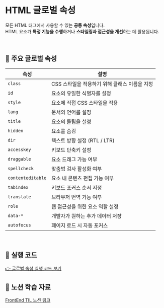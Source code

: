 # HTML 글로벌 속성

모든 HTML 태그에서 사용할 수 있는 **공통 속성**입니다.  
HTML 요소가 **특정 기능을 수행**하거나 **스타일링과 접근성을 개선**하는 데 활용됩니다.

<br/>

## 📌 주요 글로벌 속성

| 속성              | 설명                                          |
| ----------------- | --------------------------------------------- |
| `class`           | CSS 스타일을 적용하기 위해 클래스 이름을 지정 |
| `id`              | 요소의 유일한 식별자를 설정                   |
| `style`           | 요소에 직접 CSS 스타일을 적용                 |
| `lang`            | 문서의 언어를 설정                            |
| `title`           | 요소의 툴팁을 설정                            |
| `hidden`          | 요소를 숨김                                   |
| `dir`             | 텍스트 방향 설정 (RTL / LTR)                  |
| `accesskey`       | 키보드 단축키 설정                            |
| `draggable`       | 요소 드래그 가능 여부                         |
| `spellcheck`      | 맞춤법 검사 활성화 여부                       |
| `contenteditable` | 요소 내 콘텐츠 편집 가능 여부                 |
| `tabindex`        | 키보드 포커스 순서 지정                       |
| `translate`       | 브라우저 번역 가능 여부                       |
| `role`            | 웹 접근성을 위한 요소 역할 설정               |
| `data-*`          | 개발자가 원하는 추가 데이터 저장              |
| `autofocus`       | 페이지 로드 시 자동 포커스                    |

<br/>

## 📌 실행 코드

[👉 글로벌 속성 실행 코드 보기](../examples/04_글로벌속성.html)

## 🔗 노션 학습 자료

[FrontEnd TIL 노션 링크](https://www.notion.so/13039228bce480e0bc2cd85ab458e8dc?pvs=4)
